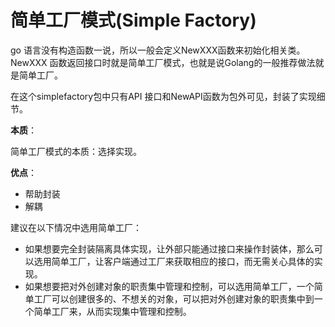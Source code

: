 # 简单工厂模式(Simple Factory)

go 语言没有构造函数一说，所以一般会定义NewXXX函数来初始化相关类。 NewXXX 函数返回接口时就是简单工厂模式，也就是说Golang的一般推荐做法就是简单工厂。

在这个simplefactory包中只有API 接口和NewAPI函数为包外可见，封装了实现细节。

**本质**：

简单工厂模式的本质：选择实现。

**优点**：

- 帮助封装
- 解耦

建议在以下情况中选用简单工厂：

- 如果想要完全封装隔离具体实现，让外部只能通过接口来操作封装体，那么可以选用简单工厂，让客户端通过工厂来获取相应的接口，而无需关心具体的实现。
- 如果想要把对外创建对象的职责集中管理和控制，可以选用简单工厂，一个简单工厂可以创建很多的、不想关的对象，可以把对外创建对象的职责集中到一个简单工厂来，从而实现集中管理和控制。